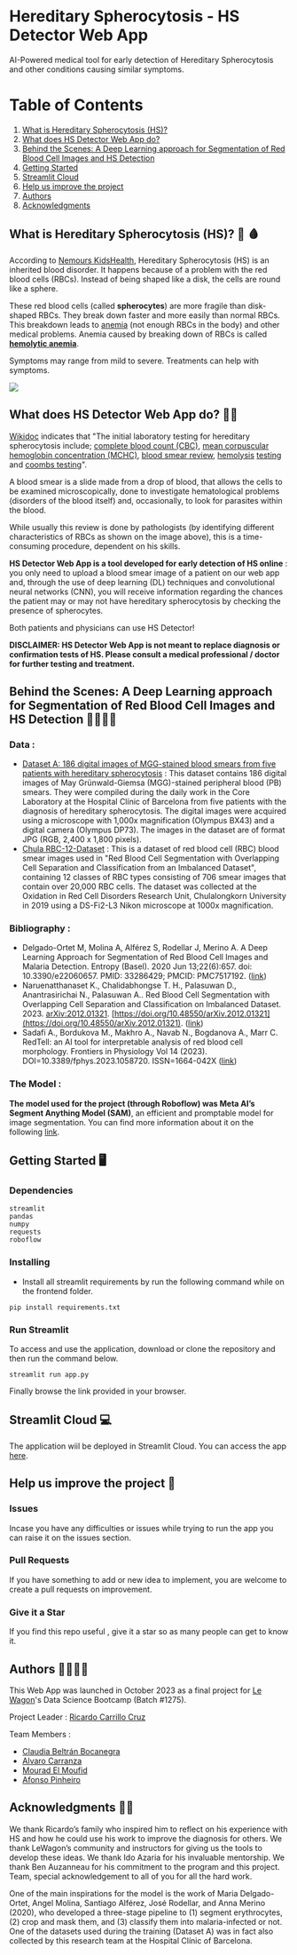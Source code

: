
# Hereditary Spherocytosis - HS Detector Web App
AI-Powered medical tool for early detection of Hereditary Spherocytosis and other conditions causing similar symptoms.

# Table of Contents

1. [What is Hereditary Spherocytosis (HS)?](#id-section1)
2. [What does HS Detector Web App do?](#id-section2)
3. [Behind the Scenes: A Deep Learning approach for Segmentation of Red Blood Cell Images and HS Detection](#id-section3)
4. [Getting Started](#id-section4)
5. [Streamlit Cloud](#id-section5)
6. [Help us improve the project](#id-section6)
7. [Authors](#id-section7)
8. [Acknowledgments](#id-section8)

<div id='id-section1'/>

## What is Hereditary Spherocytosis (HS)? 💉 🩸

According to [Nemours KidsHealth](https://kidshealth.org/en/parents/hereditary-spherocytosis.html), Hereditary Spherocytosis (HS) is an inherited blood disorder. It happens because of a problem with the red blood cells (RBCs). Instead of being shaped like a disk, the cells are round like a sphere.

These red blood cells (called **spherocytes**) are more fragile than disk-shaped RBCs. They break down faster and more easily than normal RBCs. This breakdown leads to [anemia](https://kidshealth.org/en/parents/anemia.html) (not enough RBCs in the body) and other medical problems. Anemia caused by breaking down of RBCs is called **[hemolytic anemia](https://kidshealth.org/en/parents/anemia-hemolytic.html)**.

Symptoms may range from mild to severe. Treatments can help with symptoms.

![](https://kidshealth.org/content/dam/patientinstructions/en/images/spherocytosis_a_enIL.jpg)

<div id='id-section2'/>

## What does HS Detector Web App do? 🚀🚀

[Wikidoc](https://www.wikidoc.org/index.php/Hereditary_spherocytosis_laboratory_findings) indicates that "The initial laboratory testing for hereditary spherocytosis include; [complete blood count (CBC)](https://www.wikidoc.org/index.php/Complete_blood_count "Complete blood count"), [mean corpuscular hemoglobin concentration (MCHC)](https://www.wikidoc.org/index.php/Mean_corpuscular_hemoglobin_concentration "Mean corpuscular hemoglobin concentration"), [blood smear review](https://www.wikidoc.org/index.php/Blood_film "Blood film"), [hemolysis](https://www.wikidoc.org/index.php/Hemolysis "Hemolysis") [testing](https://www.wikidoc.org/index.php/Test "Test") and [coombs testing](https://www.wikidoc.org/index.php/Coombs_test "Coombs test")".

A blood smear is a slide made from a drop of blood, that allows the cells to be examined microscopically, done to investigate hematological problems (disorders of the blood itself) and, occasionally, to look for parasites within the blood.

While usually this review is done by pathologists (by identifying different characteristics of RBCs as shown on the image above), this is a time-consuming procedure, dependent on his skills.

**HS Detector Web App is a tool developed for early detection of HS online** : you only need to upload a blood smear image of a patient on our web app and, through the use of deep learning (DL) techniques and convolutional neural networks (CNN), you will receive information regarding the chances the patient may or may not have hereditary spherocytosis by checking the presence of spherocytes.

Both patients and physicians can use HS Detector!

**DISCLAIMER: HS Detector Web App is not meant to replace diagnosis or confirmation tests of HS. Please consult a medical professional / doctor for further testing and treatment.**

<div id='id-section3'/>

## Behind the Scenes: A Deep Learning approach for Segmentation of Red Blood Cell Images and HS Detection 👨‍🔬👩‍🔬

### Data :

* [Dataset A: 186 digital images of MGG-stained blood smears from five patients with hereditary spherocytosis](https://data.mendeley.com/datasets/c37wnbbd3c/1) : This dataset contains 186 digital images of May Grünwald-Giemsa (MGG)-stained peripheral blood (PB) smears. They were compiled during the daily work in the Core Laboratory at the Hospital Clínic of Barcelona from five patients with the diagnosis of hereditary spherocytosis. The digital images were acquired using a microscope with 1,000x magnification (Olympus BX43) and a digital camera (Olympus DP73). The images in the dataset are of format JPG (RGB, 2,400 x 1,800 pixels).
* [Chula RBC-12-Dataset](https://github.com/Chula-PIC-Lab/Chula-RBC-12-Dataset) : This is a dataset of red blood cell (RBC) blood smear images used in "Red Blood Cell Segmentation with Overlapping Cell Separation and Classification from an Imbalanced Dataset", containing 12 classes of RBC types consisting of 706 smear images that contain over 20,000 RBC cells. The dataset was collected at the Oxidation in Red Cell Disorders Research Unit, Chulalongkorn University in 2019 using a DS-Fi2-L3 Nikon microscope at 1000x magnification.

### Bibliography :

* Delgado-Ortet M, Molina A, Alférez S, Rodellar J, Merino A. A Deep Learning Approach for Segmentation of Red Blood Cell Images and Malaria Detection. Entropy (Basel). 2020 Jun 13;22(6):657. doi: 10.3390/e22060657. PMID: 33286429; PMCID: PMC7517192. ([link](https://www.ncbi.nlm.nih.gov/pmc/articles/PMC7517192/))
* Naruenatthanaset K., Chalidabhongse T. H., Palasuwan D., Anantrasirichai N., Palasuwan A.. Red Blood Cell Segmentation with Overlapping Cell Separation and Classification on Imbalanced Dataset. 2023. [arXiv:2012.01321](https://arxiv.org/abs/2012.01321). [https://doi.org/10.48550/arXiv.2012.01321](https://doi.org/10.48550/arXiv.2012.01321). ([link](https://arxiv.org/abs/2012.01321))
* Sadafi A., Bordukova M., Makhro A., Navab N., Bogdanova A., Marr C. RedTell: an AI tool for interpretable analysis of red blood cell morphology.  Frontiers in Physiology Vol 14 (2023). DOI=10.3389/fphys.2023.1058720. ISSN=1664-042X ([link](https://www.frontiersin.org/articles/10.3389/fphys.2023.1058720))

### The Model :

**The model used for the project (through Roboflow) was Meta AI’s Segment Anything Model (SAM)**, an efficient and promptable model for image segmentation. You can find more information about it on the following [link](https://blog.roboflow.com/how-to-use-segment-anything-model-sam/).

<div id='id-section4'/>

## Getting Started  🖥️

### Dependencies
```
streamlit
pandas
numpy
requests
roboflow
```
### Installing

* Install all streamlit requirements by run the following command while on the frontend folder.

```
pip install requirements.txt
```

### Run Streamlit

To access and use the application, download or clone the repository and then run the command below.
```
streamlit run app.py
```
Finally browse the link provided in your browser.


<div id='id-section5'/>

## Streamlit Cloud 💻

The application wiil be deployed in Streamlit Cloud.
You can access the app [here](https://hs-detector.streamlit.app/).

<div id='id-section6'/>

## Help us improve the project 🔌

### Issues
Incase you have any difficulties or issues while trying to run the app you can raise it on the issues section.

### Pull Requests

If you have something to add or new idea to implement, you are welcome to create a pull requests on improvement.

### Give it a Star

If you find this repo useful , give it a star so as many people can get to know it.

<div id='id-section7'/>

## Authors 👨‍💻👩‍💻

This Web App was launched in October 2023 as a final project for [Le Wagon](https://www.lewagon.com/)'s Data Science Bootcamp (Batch #1275).

Project Leader : [Ricardo Carrillo Cruz](https://github.com/rcarrillocruz)

Team Members :
 - [Claudia Beltrán Bocanegra](https://github.com/Clausen1990)
 - [Alvaro Carranza](https://github.com/Alvaro2c)
 - [Mourad El Moufid](https://github.com/MouradElMoufid)
 - [Afonso Pinheiro](https://github.com/afonsorpinheiro)

<div id='id-section8'/>

## Acknowledgments 🏅🏅

We thank Ricardo’s family who inspired him to reflect on his experience with HS and how he could use his work to improve the diagnosis for others. We thank LeWagon’s community and instructors for giving us the tools to develop these ideas. We thank Ido Azaria for his invaluable mentorship. We thank Ben Auzanneau for his commitment to the program and this project. Team, special acknowledgement to all of you for all the hard work.

One of the main inspirations for the model is the work of Maria Delgado-Ortet, Angel Molina, Santiago Alférez, José Rodellar, and Anna Merino (2020), who developed a three-stage pipeline to (1) segment erythrocytes, (2) crop and mask them, and (3) classify them into malaria-infected or not. One of the datasets used during the training (Dataset A) was in fact also collected by this research team at the Hospital Clínic of Barcelona.

